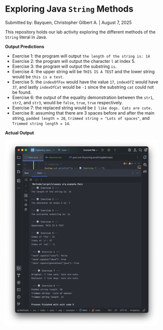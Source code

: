 # Exploring Java `String` Methods

Submitted by: Bayquen, Christopher Gilbert A. | August 7, 2025

This repository holds our lab activity exploring the different methods of the `String` literal in Java.

**Output Predictions**

- Exercise 1: the program will output `the length of the string is: 14`
- Exercise 2: the program will output the character `l` at index 5.
- Exercise 3: the program will output the substring `is`.
- Exercise 4: the upper string will be `THIS IS A TEST` and the lower string would be `this is a test`.
- Exercise 5: the `indexOfFox` would have the value `17`, `indexOfZ` would have `37`, and lastly `indexOfCat` would be `-1` since the substring `cat` could not be found.
- Exercise 6: the output of the equality demonstration between the `str1`, `str2`, and `str3`, would be `false`, `true`, `true` respectively.
- Exercise 7: the replaced string would be `I like dogs. Cats are cute.`
- Exercise 8: assuming that there are 3 spaces before and after the main string, `padded length = 20`, `trimmed string = "Lots of spaces"`, and `Trimmed string length = 14`.

**Actual Output**

![Sample Input/Output Screenshot](/images/output.png)